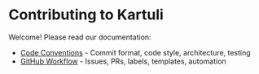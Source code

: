 # Contributing to Kartuli

Welcome! Please read our documentation:

- [Code Conventions](./docs/code-conventions.md) - Commit format, code style, architecture, testing
- [GitHub Workflow](./docs/github-workflow.md) - Issues, PRs, labels, templates, automation
